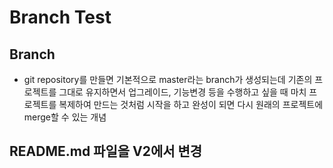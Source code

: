 # Branch Test
## Branch
* git repository를 만들면 기본적으로 master라는 branch가 생성되는데
기존의 프로젝트를 그대로 유지하면서 업그레이드, 기능변경 등을 수행하고 싶을 때
마치 프로젝트를 복제하여 만드는 것처럼 시작을 하고
완성이 되면 다시 원래의 프로젝트에 merge할 수 있는 개념

## README.md 파일을 V2에서 변경
